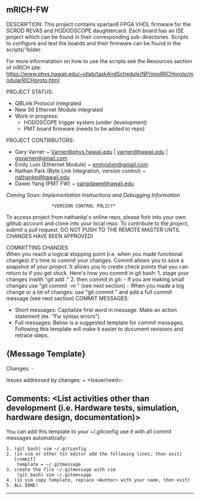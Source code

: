 mRICH-FW
----------
DESCRIPTION:
This project contains spartan6 FPGA VHDL firmware for the SCROD REVA5 and HODODSCOPE daughtercard. Each board has an ISE 
project which can be found in their corresponding sub-directories. Scripts to configure and test the boards and their firmware
can be found in the scripts/ folder. 

For more informatation on how to use the scripts see the Resources section of mRICH site: 
https://www.phys.hawaii.edu/~idlab/taskAndSchedule/NP/modRICHproto/modularRICHproto.html

PROJECT STATUS: 
  - QBLink Protocol integrated
  - New S6 Ethernet Module integrated
  - Work in progress: 
  	 - HODOSCOPE trigger system (under development)
 	 - PMT board firmware (needs to be added to repo)
  
PROJECT CONTRIBUTORS:
+ Gary Varner ~ Varner@phys.hawaii.edu | varner@hawaii.edu | gsvarner@gmail.com
+ Emily Lum (Ethernet Module) ~ emilyolum@gmail.com
+ Nathan Park (Byte Link Integration, version control) ~ nathankp@hawaii.edu
+ Dawei Yang (PMT FW) ~ yangdawe@hawaii.edu
 
*Coming Soon: Implementation Instructions and Debugging Information*


                     *VERSION CONTROL POLICY*
To access project from nathankp's online repo, please fork into your own github account and clone into your local repo.
To contribute to the project, submit a pull request. DO NOT PUSH TO THE REMOTE MASTER UNTIL CHANGES HAVE BEEN APPROVED!

COMMITTING CHANGES:   
When you reach a logical stopping point (i.e. when you made functional changes) it's time to commit your changes. 
Commit allows you to save a snapshot of your project. It allows you to create check points that you can return
to if you get stuck. 
	Here's how you commit in git bash: 
		1. stage your changes inwith "git add ." 
		2. then commit in git: 
		        - If you are making small changes use "git commit -m <Short message>" (see next section) 
			- When you made a big change or a lot of changes: use "git commit " 
			  and add a full commit message (see next section) 
COMMIT MESSAGES:
 - Short messages: Capitalize first word in message. Make an action statement (ex. "Fix syntax errors")
 - Full messages: Below is a suggested template for commit messages. Following this template will make 
   it easier to document revisions and retrace steps. 
  
  {Message Template} 
  ----------------------------------------------
   <Insert commit title here>
   <Author>
   Changes:
      - <Filename> <List Changes>

   Issues addressed by changes:
      + <Issue/need>: <explanation>

   Comments:
    <Describe remaining issues and bugs>
    <List activities other than development (i.e. Hardware tests, simulation, hardware design, documentation)>
   ---------------------------------------------
   You can add this template to your ~/.gitconfig use it with all commit messages automatically: 
	    
   	1. (git bash) vim ~/.gitconfig
	2. (in vim or other txt editor add the following lines, then exit) 
	   [commit] 
	   	template = ~/.gitmessage
	3. create the file ~/.gitmessage with vim 
		(git bash) vim ~/.gitmessage 
	4. (in vim copy template, replace <Author> with your name, then exit)
	5. ALL DONE! 
*************************************************************************************************************

